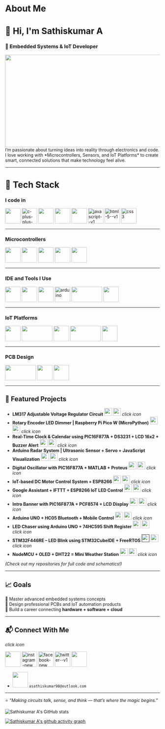 # About Me
# 👋 Hi, I'm Sathiskumar A  

### 🧠 Embedded Systems & IoT Developer  
<img align="center" width="650" height="300" src="https://san.win.tue.nl/education/IoT-inf4all/figs/things.gif">
I’m passionate about turning ideas into reality through electronics and code. I love working with *Microcontrollers, Sensors, and IoT Platforms* to create smart, connected solutions that make technology feel alive.  

---

# 🔧 Tech Stack  

### I code in
<img height="50" width="50" src="https://img.icons8.com/color/50/000000/c-programming.png" /> <img width="50" height="50" src="https://img.icons8.com/color/50/c-plus-plus-logo.png" alt="c-plus-plus-logo"/> <img width="50" height="50" src="https://img.icons8.com/?size=100&id=hGdCwhSHUe6L&format=png&color=000000"/> <img height="50" width="50" src="https://upload.wikimedia.org/wikipedia/commons/a/a5/MicroPython_new_logo.jpg"> <img width="50" height="50" src="https://upload.wikimedia.org/wikipedia/commons/4/4e/Micropython-logo.svg"> <img width="50" height="50" src="https://img.icons8.com/color/50/javascript--v1.png" alt="javascript--v1"/> <img width="50" height="50" src="https://img.icons8.com/color/50/html-5--v1.png" alt="html-5--v1"/> <img width="50" height="50" src="https://img.icons8.com/color/50/css3.png" alt="css3"/>

---
### Microcontrollers 
<img width="50" height="50" src="https://upload.wikimedia.org/wikipedia/commons/c/ca/Microchip-Logo.svg"> <img width="50" height="50" src="https://upload.wikimedia.org/wikipedia/commons/thumb/5/51/Atmel_logo.svg/250px-Atmel_logo.svg.png"> <img width="50" height="50" src="https://encrypted-tbn0.gstatic.com/images?q=tbn:ANd9GcQGA1dAJdCt6ImQBjINirfxm0lm7rqspmRK4g&s"> <img width="50" height="50" src="https://companieslogo.com/img/orig/688018.SS-7fccbbee.png?t=1720244490"> <img width="50" height="50" src="https://www.raspberrypi.com/app/uploads/2020/06/raspberrry_pi_logo.png">

---

### IDE and Tools I Use
<img height="50" width="50" src="https://upload.wikimedia.org/wikipedia/en/thumb/9/93/MPLAB8X_Splash.png/250px-MPLAB8X_Splash.png"> <img height="50" width="50" src="https://encrypted-tbn0.gstatic.com/images?q=tbn:ANd9GcTF5DG3Sp1_eH-c95z3AONMy8ujZPoRdb5V1w&s"> <img height="50" width="50" src="https://img.icons8.com/?size=100&id=9OGIyU8hrxW5&format=png&color=000000"> <img width="50" height="50" src="https://img.icons8.com/fluency/50/arduino.png" alt="arduino"/> <img width="100" height="50" src="https://upload.wikimedia.org/wikipedia/en/thumb/8/8d/Keil_logo.svg/1200px-Keil_logo.svg.png"> <img height="50" width="50" src="https://user-images.githubusercontent.com/1057839/104211453-61c0f400-5434-11eb-8f52-c61c616578da.png">

---
### IoT Platforms
<img height="50" width="50" src="https://cdn-learn.adafruit.com/guides/images/000/000/570/medium800/AIO_LOGO.png"> <img height="50" width="100" src="https://upload.wikimedia.org/wikipedia/commons/thumb/8/8d/IFTTT_Logo.svg/1200px-IFTTT_Logo.svg.png"> <img height="50" width="50" src="https://cdn.ai-forall.com/ifa_dev_media/Blynk_logo_1200h1200_300x300_1_2026ac1d09.png"> <img height="50" width="100" src="https://www.iqhome.org/image/cache/catalog/post/thingspeak-1200x750.png"> <img height="50" width="50" src="https://d7umqicpi7263.cloudfront.net/img/product/e99d164d-6798-418f-8543-56e5d8128477.com/f84c736e6aaf3491621bfe7c596ed6a1">

---
### PCB Design
<img height="50" width="100" src="https://upload.wikimedia.org/wikipedia/commons/thumb/5/59/KiCad-Logo.svg/1280px-KiCad-Logo.svg.png"> <img height="50" width="50" src="https://easyeda.com/images/easyeda-thumbnail.png?id=d5ed1fe5930602975df1"> <img height="50" width="50" src="https://2.bp.blogspot.com/-yVsSyoVRdX4/X1TgNISnxmI/AAAAAAAAZj4/eNaGrtCEd9M09D4sl6_ikf_S89rNqHuvgCLcBGAsYHQ/s1600/Altium%2BDesigner%2BFull%2Bversion.png">

---

## 🚀 Featured Projects  
- **LM317 Adjustable Voltage Regulator Circuit** [<img height="25" width="25" src="https://img.icons8.com/?size=100&id=AZOZNnY73haj&format=png&color=000000">](https://github.com/asathiskumar98-byte/LM317-Voltage-Regulator-KiCad-9.git) [<img height="25" width="25" src="https://img.icons8.com/?size=100&id=13930&format=png&color=000000">](https://www.linkedin.com/posts/asathiskumar_electronics-embeddedsystems-pcbdesign-activity-7384424997890682880-rfil?utm_source=share&utm_medium=member_desktop&rcm=ACoAAB5ROKkBGTrivcCeC6teV4sXWxK-sacsDyw) *click icon*
- **Rotary Encoder LED Dimmer | Raspberry Pi Pico W (MicroPython)** [<img height="25" width="25" src="https://img.icons8.com/?size=100&id=AZOZNnY73haj&format=png&color=000000">](https://github.com/asathiskumar98-byte/Rotary-Encoder-LED-Dimmer-Raspberry-Pi-Pico-W-MicroPython-) [<img height="25" width="25" src="https://img.icons8.com/?size=100&id=13930&format=png&color=000000">](https://www.linkedin.com/posts/asathiskumar_raspberrypipicow-micropython-embeddedsystems-activity-7383033704899727360-7YgN?utm_source=share&utm_medium=member_android&rcm=ACoAAB5ROKkBGTrivcCeC6teV4sXWxK-sacsDyw) *click icon*
- **Real-Time Clock & Calendar using PIC16F877A + DS3231 + LCD 16x2 + Buzzer Alert** [<img height="25" width="25" src="https://img.icons8.com/?size=100&id=AZOZNnY73haj&format=png&color=000000">](https://github.com/asathiskumar98-byte/Real-Time-Clock-Calendar-using-PIC16F877A-DS3231-LCD-16x2-Buzzer-Alert) [<img height="25" width="25" src="https://img.icons8.com/?size=100&id=13930&format=png&color=000000">](https://www.linkedin.com/posts/asathiskumar_embeddedsystems-pic16f877a-ds3231-activity-7381531570433806336-LYrS?utm_source=share&utm_medium=member_android&rcm=ACoAAB5ROKkBGTrivcCeC6teV4sXWxK-sacsDyw) *click icon*
- **Arduino Radar System | Ultrasonic Sensor + Servo + JavaScript Visualization** [<img height="25" width="25" src="https://img.icons8.com/?size=100&id=AZOZNnY73haj&format=png&color=000000">](https://github.com/asathiskumar98-byte/Arduino-Radar-System-Ultrasonic-Sensor-Servo-JavaScript-Visualization) [<img height="25" width="25" src="https://img.icons8.com/?size=100&id=13930&format=png&color=000000">](https://www.linkedin.com/posts/asathiskumar_arduino-iot-embeddedsystems-activity-7380802679347978240-5bjG?utm_source=share&utm_medium=member_android&rcm=ACoAAB5ROKkBGTrivcCeC6teV4sXWxK-sacsDyw) *click icon*
- **Digital Oscillator with PIC16F877A + MATLAB + Proteus** [<img height="25" width="25" src="https://img.icons8.com/?size=100&id=AZOZNnY73haj&format=png&color=000000">](https://github.com/asathiskumar98-byte/Digital-Oscillator-with-PIC16F877A-MATLAB-Proteus) [<img height="25" width="25" src="https://img.icons8.com/?size=100&id=13930&format=png&color=000000">](https://www.linkedin.com/posts/asathiskumar_embeddedsystems-picmicrocontroller-proteus-activity-7377576819086172160-PDFS?utm_source=share&utm_medium=member_android&rcm=ACoAAB5ROKkBGTrivcCeC6teV4sXWxK-sacsDyw) *click icon*
- **IoT-based DC Motor Control System + ESP8266** [<img height="25" width="25" src="https://img.icons8.com/?size=100&id=AZOZNnY73haj&format=png&color=000000">](https://github.com/asathiskumar98-byte/IoT-based-DC-Motor-Control-System) [<img height="25" width="25" src="https://img.icons8.com/?size=100&id=13930&format=png&color=000000">](https://www.linkedin.com/posts/asathiskumar_iot-esp8266-adafruitio-activity-7377179600537370624-0aiE?utm_source=share&utm_medium=member_android&rcm=ACoAAB5ROKkBGTrivcCeC6teV4sXWxK-sacsDyw) *click icon*
- **Google Assistant + IFTTT + ESP8266 IoT LED Control** [<img height="25" width="25" src="https://img.icons8.com/?size=100&id=AZOZNnY73haj&format=png&color=000000">](https://github.com/asathiskumar98-byte/Google-Assistant-IFTTT-Adafruit-IO-LED-IoT-Voice-Control-with-ESP8266-) [<img height="25" width="25" src="https://img.icons8.com/?size=100&id=13930&format=png&color=000000">](https://www.linkedin.com/posts/asathiskumar_iot-arduino-esp8266-activity-7376160862610317312-Jkba?utm_source=share&utm_medium=member_android&rcm=ACoAAB5ROKkBGTrivcCeC6teV4sXWxK-sacsDyw) *click icon*
- **Intro Banner with PIC16F877A + PCF8574 + LCD Display** [<img height="25" width="25" src="https://img.icons8.com/?size=100&id=AZOZNnY73haj&format=png&color=000000">](https://github.com/asathiskumar98-byte/Intro-Banner-with-PIC16F877A-PCF8574-LCD-Display) [<img height="25" width="25" src="https://img.icons8.com/?size=100&id=13930&format=png&color=000000">](https://www.linkedin.com/posts/asathiskumar_embeddedsystems-pic16f877a-i2c-activity-7374981014986612736-Cfn0?utm_source=share&utm_medium=member_android&rcm=ACoAAB5ROKkBGTrivcCeC6teV4sXWxK-sacsDyw) *click icon*
- **Arduino UNO + HC05 Bluetooth + Mobile Control** [<img height="25" width="25" src="https://img.icons8.com/?size=100&id=AZOZNnY73haj&format=png&color=000000">](https://github.com/asathiskumar98-byte/-Arduino-UNO-HC05-Bluetooth-Mobile-Control) [<img height="25" width="25" src="https://img.icons8.com/?size=100&id=13930&format=png&color=000000">](https://www.linkedin.com/posts/asathiskumar_arduino-bluetooth-hc05-activity-7374632191986712576-dpF8?utm_source=share&utm_medium=member_android&rcm=ACoAAB5ROKkBGTrivcCeC6teV4sXWxK-sacsDyw) *click icon*
- **LED Chaser using Arduino UNO + 74HC595 Shift Register** [<img height="25" width="25" src="https://img.icons8.com/?size=100&id=AZOZNnY73haj&format=png&color=000000">](https://github.com/asathiskumar98-byte/LED-Chaser-using-Arduino-UNO-74HC595-Shift-Register-) [<img height="25" width="25" src="https://img.icons8.com/?size=100&id=13930&format=png&color=000000">](https://www.linkedin.com/posts/asathiskumar_arduino-embeddedsystems-iot-activity-7374409087540924416-l98Z?utm_source=share&utm_medium=member_android&rcm=ACoAAB5ROKkBGTrivcCeC6teV4sXWxK-sacsDyw) *click icon*
- **STM32F446RE – LED Blink using STM32CubeIDE + FreeRTOS** [<img height="25" width="25" src="https://img.icons8.com/?size=100&id=AZOZNnY73haj&format=png&color=000000">]() [<img height="25" width="25" src="https://img.icons8.com/?size=100&id=13930&format=png&color=000000">](https://www.linkedin.com/posts/asathiskumar_stm32-stm32cubeide-freertos-activity-7374285709563801600-DrO6?utm_source=share&utm_medium=member_android&rcm=ACoAAB5ROKkBGTrivcCeC6teV4sXWxK-sacsDyw) *click icon*
- **NodeMCU + OLED + DHT22 = Mini Weather Station** [<img height="25" width="25" src="https://img.icons8.com/?size=100&id=AZOZNnY73haj&format=png&color=000000">](https://github.com/asathiskumar98-byte/NodeMCU-OLED-DHT22-Weather-Station) [<img height="25" width="25" src="https://img.icons8.com/?size=100&id=13930&format=png&color=000000">](https://www.linkedin.com/posts/asathiskumar_iot-nodemcu-embeddedsystems-activity-7373907652592128001-ajrP?utm_source=share&utm_medium=member_android&rcm=ACoAAB5ROKkBGTrivcCeC6teV4sXWxK-sacsDyw) *click icon*

*(Check out my repositories for full code and schematics!)*  

---

## 📈 Goals  
🎯 Master advanced embedded systems concepts  
🎯 Design professional PCBs and IoT automation products  
🎯 Build a career connecting **hardware + software + cloud**

---

## 📬 Connect With Me  
*click icon*

[<img height="50" width="50" src="https://img.icons8.com/?size=100&id=13930&format=png&color=000000">](https://www.linkedin.com/in/asathiskumar)
[<img width="50" height="50" src="https://img.icons8.com/fluency/48/instagram-new.png" alt="instagram-new"/>](https://www.instagram.com/sathis._.jeeva)
[<img width="50" height="50" src="https://img.icons8.com/fluency/48/facebook-new.png" alt="facebook-new"/>](https://www.facebook.com/sathiskumarjeeva)
[<img width="50" height="50" src="https://img.icons8.com/color/48/twitter--v1.png" alt="twitter--v1"/>](https://x.com/SathisJeeva98)
[<img height="50" width="50" src="https://img.icons8.com/?size=100&id=AZOZNnY73haj&format=png&color=000000">](https://github.com/asathiskumar98-byte)  
- <img height="50" width="50" src="https://img.icons8.com/?size=100&id=117562&format=png&color=000000"> `asathiskumar98@outlook.com` 

---

⭐ *“Making circuits talk, sense, and think — that’s where the magic begins.”*

![Sathiskumar A's GitHub stats](https://github-readme-stats.vercel.app/api?username=asathiskumar98-byte&theme=dark&show_icons=true&&hide=issues,contribs)

[![Sathiskumar A's github activity graph](https://github-readme-activity-graph.vercel.app/graph?username=asathiskumar98-byte&bg_color=000000&color=ffffff&line=51f565&point=ffffff&area=true&hide_border=true)](https://github.com/asathiskumar98-byte/github-readme-activity-graph)
